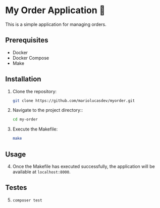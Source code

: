 # My Order Application 🛒

This is a simple application for managing orders.

## Prerequisites

- Docker
- Docker Compose
- Make

## Installation

1. Clone the repository:

   ```bash
   git clone https://github.com/mariolucasdev/myorder.git
   ```

2. Navigate to the project directory::

   ```bash
   cd my-order
   ```

3. Execute the Makefile:

   ```bash
   make
   ```

## Usage

4. Once the Makefile has executed successfully, the application will be available at `localhost:8000`.

## Testes

5.  ```bash
    composer test
    ```
